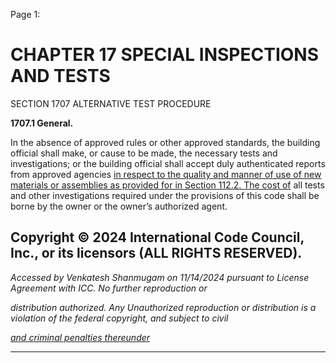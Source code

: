 Page 1:

# CHAPTER 17 SPECIAL INSPECTIONS AND TESTS

 SECTION 1707
 ALTERNATIVE TEST PROCEDURE


**1707.1 General.**


In the absence of approved rules or other approved standards, the building official shall make, or cause to be made, the
necessary tests and investigations; or the building official shall accept duly authenticated reports from approved agencies
[in respect to the quality and manner of use of new materials or assemblies as provided for in Section 112.2. The cost of](http://codes.iccsafe.org/#VACC2021P1_Ch01_Sec112.2)
all tests and other investigations required under the provisions of this code shall be borne by the owner or the owner’s
authorized agent.

## Copyright © 2024 International Code Council, Inc., or its licensors (ALL RIGHTS RESERVED).

_Accessed by Venkatesh Shanmugam on 11/14/2024 pursuant to License Agreement with ICC. No further reproduction or_

_distribution authorized. Any Unauthorized reproduction or distribution is a violation of the federal copyright, and subject to civil_

_[and criminal penalties thereunder](http://codes.iccsafe.org/content/VACC2021P1/chapter-17-special-inspections-and-tests#VACC2021P1_Ch17_Sec1707)_


-----



